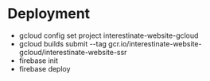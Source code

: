 # Deployment

- gcloud config set project interestinate-website-gcloud
- gcloud builds submit --tag gcr.io/interestinate-website-gcloud/interestinate-website-ssr
- firebase init
- firebase deploy
